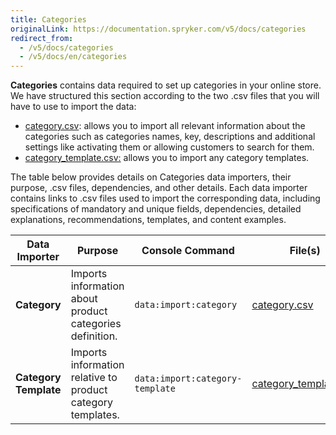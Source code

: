 ```yaml
---
title: Categories
originalLink: https://documentation.spryker.com/v5/docs/categories
redirect_from:
  - /v5/docs/categories
  - /v5/docs/en/categories
---
```


**Categories** contains data required to set up categories in your online store. We have structured this section according to the two .csv files that you will have to use to import the data:

* [category.csv](https://documentation.spryker.com/docs/en/file-details-categorycsv): allows you to import all relevant information about the categories such as categories names, key, descriptions and additional settings like activating them or allowing customers to search for them.
* [category_template.csv:](https://documentation.spryker.com/docs/en/file-details-category-templatecsv) allows you to import any category templates.

The table below provides details on Categories data importers, their purpose, .csv files, dependencies, and other details. Each data importer contains links to .csv files used to import the corresponding data, including specifications of mandatory and unique fields, dependencies, detailed explanations, recommendations, templates, and content examples.

| Data Importer | Purpose | Console Command| File(s) | Dependencies |
| --- | --- | --- | --- |--- |
| **Category**   | Imports information about product categories definition. |`data:import:category` | [category.csv](https://documentation.spryker.com/docs/en/file-details-categorycsv)| [category_template.csv](https://documentation.spryker.com/docs/en/file-details-category-templatecsv)|
| **Category Template**   | Imports information relative to product category templates. |`data:import:category-template` |[category_template.csv](https://documentation.spryker.com/docs/en/file-details-category-templatecsv) |None|

